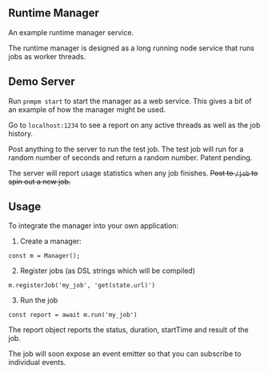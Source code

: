 ## Runtime Manager

An example runtime manager service.

The runtime manager is designed as a long running node service that runs jobs as worker threads.

## Demo Server

Run `pnmpm start` to start the manager as a web service. This gives a bit of an example of how the manager might be used.

Go to `localhost:1234` to see a report on any active threads as well as the job history.

Post anything to the server to run the test job. The test job will run for a random number of seconds and return a random number. Patent pending.

The server will report usage statistics when any job finishes.
~~Post to `/job` to spin out a new job.~~

## Usage

To integrate the manager into your own application:

1. Create a manager:

```
const m = Manager();
```

2. Register jobs (as DSL strings which will be compiled)

```
m.registerJob('my_job', 'get(state.url)')
```

3. Run the job
```
const report = await m.run('my_job')
```
The report object reports the status, duration, startTime and result of the job.

The job will soon expose an event emitter so that you can subscribe to individual events.
